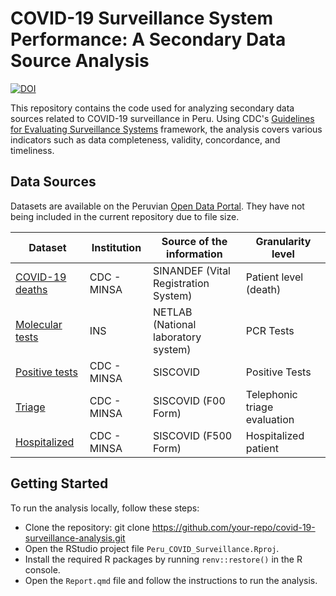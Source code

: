 # COVID-19 Surveillance System Performance: A Secondary Data Source Analysis


[![DOI](https://zenodo.org/badge/772271662.svg)](https://zenodo.org/doi/10.5281/zenodo.10819647)

This repository contains the code used for analyzing secondary data sources related to COVID-19 surveillance in Peru.
Using CDC's [Guidelines for Evaluating Surveillance Systems](https://www.cdc.gov/mmwr/preview/mmwrhtml/00001769.htm) framework, the analysis covers various indicators such as data completeness, validity, concordance, and timeliness.

## Data Sources

Datasets are available on the Peruvian [Open Data Portal](https://www.datosabiertos.gob.pe/).
They have not being included in the current repository due to file size.

| Dataset                                                                                                                                      | Institution | Source of the information            | Granularity level            |
|-------------|-------------|---------------------|-------------|
| [COVID-19 deaths](https://www.datosabiertos.gob.pe/dataset/fallecidos-por-covid-19-ministerio-de-salud-minsa)                                | CDC - MINSA | SINANDEF (Vital Registration System) | Patient level (death)        |
| [Molecular tests](https://www.datosabiertos.gob.pe/dataset/dataset-de-pruebas-moleculares-del-instituto-nacional-de-salud-para-covid-19-ins) | INS         | NETLAB (National laboratory system)  | PCR Tests                    |
| [Positive tests](https://www.datosabiertos.gob.pe/dataset/casos-positivos-por-covid-19-ministerio-de-salud-minsa)                            | CDC - MINSA | SISCOVID                             | Positive Tests               |
| [Triage](https://www.datosabiertos.gob.pe/dataset/sospechoso-de-covid-19)                                                                    | CDC - MINSA | SISCOVID (F00 Form)                  | Telephonic triage evaluation |
| [Hospitalized](https://datosabiertos.gob.pe/dataset/hospitalizados-vacunados-y-fallecidos-por-covid-19)                                      | CDC - MINSA | SISCOVID (F500 Form)                 | Hospitalized patient         |

## Getting Started

To run the analysis locally, follow these steps:

-   Clone the repository: git clone <https://github.com/your-repo/covid-19-surveillance-analysis.git>
-   Open the RStudio project file `Peru_COVID_Surveillance.Rproj`.
-   Install the required R packages by running `renv::restore()` in the R console.
-   Open the `Report.qmd` file and follow the instructions to run the analysis.
